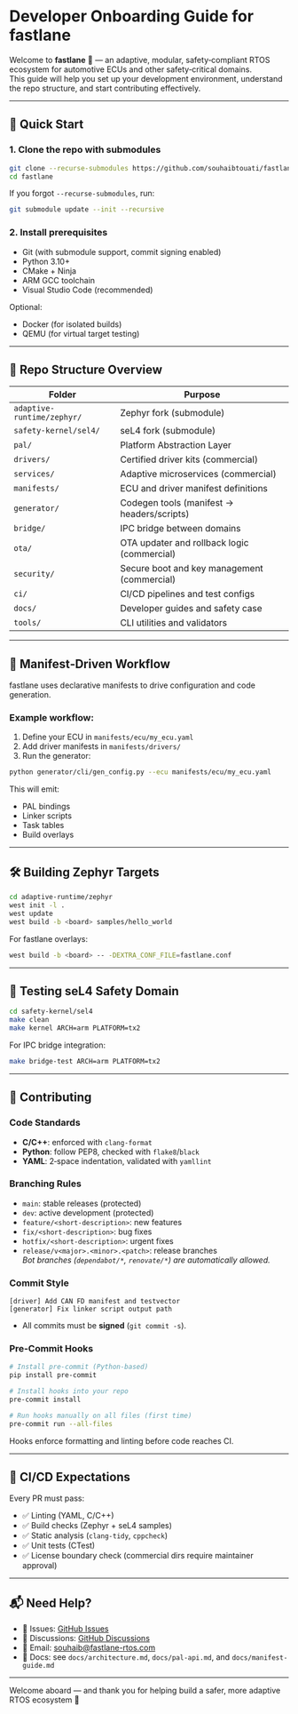# Developer Onboarding Guide for fastlane

Welcome to **fastlane** 🚦 — an adaptive, modular, safety‑compliant RTOS ecosystem for automotive ECUs and other safety‑critical domains.  
This guide will help you set up your development environment, understand the repo structure, and start contributing effectively.

---

## 🚀 Quick Start

### 1. Clone the repo with submodules

```bash
git clone --recurse-submodules https://github.com/souhaibtouati/fastlane.git
cd fastlane
```

If you forgot `--recurse-submodules`, run:

```bash
git submodule update --init --recursive
```

### 2. Install prerequisites

- Git (with submodule support, commit signing enabled)
- Python 3.10+
- CMake + Ninja
- ARM GCC toolchain
- Visual Studio Code (recommended)

Optional:
- Docker (for isolated builds)
- QEMU (for virtual target testing)

---

## 🧱 Repo Structure Overview

| Folder                     | Purpose                                      |
|----------------------------|----------------------------------------------|
| `adaptive-runtime/zephyr/` | Zephyr fork (submodule)                      |
| `safety-kernel/sel4/`      | seL4 fork (submodule)                        |
| `pal/`                     | Platform Abstraction Layer                   |
| `drivers/`                 | Certified driver kits (commercial)           |
| `services/`                | Adaptive microservices (commercial)          |
| `manifests/`               | ECU and driver manifest definitions          |
| `generator/`               | Codegen tools (manifest → headers/scripts)   |
| `bridge/`                  | IPC bridge between domains                   |
| `ota/`                     | OTA updater and rollback logic (commercial)  |
| `security/`                | Secure boot and key management (commercial)  |
| `ci/`                      | CI/CD pipelines and test configs             |
| `docs/`                    | Developer guides and safety case             |
| `tools/`                   | CLI utilities and validators                 |

---

## 🧩 Manifest‑Driven Workflow

fastlane uses declarative manifests to drive configuration and code generation.

### Example workflow:

1. Define your ECU in `manifests/ecu/my_ecu.yaml`
2. Add driver manifests in `manifests/drivers/`
3. Run the generator:

```bash
python generator/cli/gen_config.py --ecu manifests/ecu/my_ecu.yaml
```

This will emit:
- PAL bindings
- Linker scripts
- Task tables
- Build overlays

---

## 🛠️ Building Zephyr Targets

```bash
cd adaptive-runtime/zephyr
west init -l .
west update
west build -b <board> samples/hello_world
```

For fastlane overlays:

```bash
west build -b <board> -- -DEXTRA_CONF_FILE=fastlane.conf
```

---

## 🧪 Testing seL4 Safety Domain

```bash
cd safety-kernel/sel4
make clean
make kernel ARCH=arm PLATFORM=tx2
```

For IPC bridge integration:

```bash
make bridge-test ARCH=arm PLATFORM=tx2
```

---

## 🤝 Contributing

### Code Standards

- **C/C++**: enforced with `clang-format`
- **Python**: follow PEP8, checked with `flake8`/`black`
- **YAML**: 2‑space indentation, validated with `yamllint`

### Branching Rules

- `main`: stable releases (protected)
- `dev`: active development (protected)
- `feature/<short-description>`: new features
- `fix/<short-description>`: bug fixes
- `hotfix/<short-description>`: urgent fixes
- `release/v<major>.<minor>.<patch>`: release branches  
_Bot branches (`dependabot/*`, `renovate/*`) are automatically allowed._

### Commit Style

```
[driver] Add CAN FD manifest and testvector
[generator] Fix linker script output path
```

- All commits must be **signed** (`git commit -s`).

### Pre‑Commit Hooks

```bash
# Install pre-commit (Python-based)
pip install pre-commit

# Install hooks into your repo
pre-commit install

# Run hooks manually on all files (first time)
pre-commit run --all-files
```

Hooks enforce formatting and linting before code reaches CI.

---

## 🧪 CI/CD Expectations

Every PR must pass:
- ✅ Linting (YAML, C/C++)
- ✅ Build checks (Zephyr + seL4 samples)
- ✅ Static analysis (`clang-tidy`, `cppcheck`)
- ✅ Unit tests (CTest)
- ✅ License boundary check (commercial dirs require maintainer approval)

---

## 📬 Need Help?

- 🐞 Issues: [GitHub Issues](https://github.com/souhaibtouati/fastlane/issues)
- 💬 Discussions: [GitHub Discussions](https://github.com/souhaibtouati/fastlane/discussions)
- 📧 Email: souhaib@fastlane-rtos.com
- 📖 Docs: see `docs/architecture.md`, `docs/pal-api.md`, and `docs/manifest-guide.md`

---

Welcome aboard — and thank you for helping build a safer, more adaptive RTOS ecosystem 🚦
```
